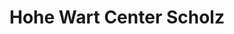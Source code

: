 ---
title: "Hohe Wart Center Scholz"
url: /herbrechtingen/hohe-wart-center-scholz/
shop: Supermarkt
---